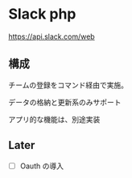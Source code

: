# Slack php

https://api.slack.com/web

## 構成

チームの登録をコマンド経由で実施。

データの格納と更新系のみサポート

アプリ的な機能は、別途実装

## Later 

- [ ] Oauth の導入
